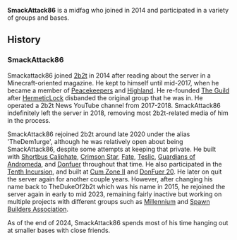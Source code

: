 **SmackAttack86** is a midfag who joined in 2014 and participated in a variety of groups and bases.
## History
### SmackAttack86
Smackattack86 joined [2b2t](https://2b2t.miraheze.org/wiki/2b2t) in 2014 after reading about the server in a Minecraft-oriented magazine. He kept to himself until mid-2017, when he became a member of [Peacekeepers](https://2b2t.miraheze.org/wiki/Peacekeepers) and [Highland](https://2b2t.miraheze.org/wiki/Highland). He re-founded [The Guild](https://2b2t.miraheze.org/wiki/The_Guild) after [HermeticLock](https://2b2t.miraheze.org/wiki/HermeticLock) disbanded the original group that he was in. He operated a 2b2t News YouTube channel from 2017-2018. SmackAttack86 indefinitely left the server in 2018, removing most 2b2t-related media of him in the process.

SmackAttack86 rejoined 2b2t around late 2020 under the alias 'TheDem1urge', although he was relatively open about being SmackAttack86, despite some attempts at keeping that private. He built with [Shortbus Caliphate](https://2b2t.miraheze.org/wiki/Shortbus_Caliphate), [Crimson Star](https://2b2t.miraheze.org/wiki/Crimson_Star), [Fate](https://2b2t.miraheze.org/wiki/Fate), [Teslic](https://2b2t.miraheze.org/wiki/Teslic), [Guardians of Andromeda](https://2b2t.miraheze.org/wiki/Guardians_of_Andromeda), and [Donfuer](https://2b2t.miraheze.org/wiki/Donfuer) throughout that time. He also participated in the [Tenth Incursion](https://2b2t.miraheze.org/wiki/Tenth_Incursion), and built at [Cum Zone II](https://2b2t.miraheze.org/wiki/Cum_Zone_II) and [DonFuer 20](https://2b2t.miraheze.org/wiki/DonFuer_20). He later on quit the server again for another couple years. However, after changing his name back to TheDukeOf2b2t which was his name in 2015, he rejoined the server again in early to mid 2023, remaining fairly inactive but working on multiple projects with different groups such as [Millennium](https://2b2t.miraheze.org/wiki/Millennium) and [Spawn Builders Association](https://2b2t.miraheze.org/wiki/Spawn_Builders_Association).

As of the end of 2024, SmackAttack86 spends most of his time hanging out at smaller bases with close friends.